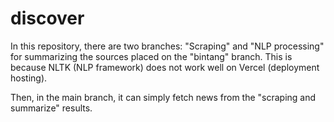 # discover

In this repository, there are two branches: "Scraping" and "NLP processing" for summarizing the sources placed on the "bintang" branch. This is because NLTK (NLP framework) does not work well on Vercel (deployment hosting).

Then, in the main branch, it can simply fetch news from the "scraping and summarize" results.

